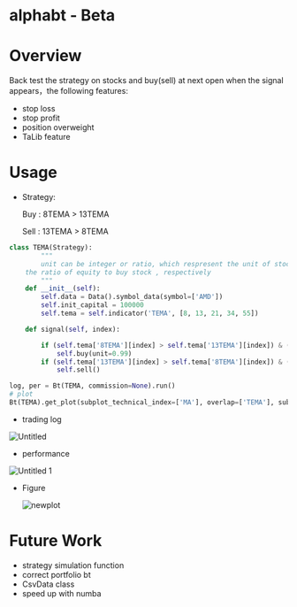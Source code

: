 # alphabt - Beta

# Overview

Back test the strategy on stocks  and buy(sell) at next open when the signal appears，the following features:

- stop loss
- stop profit
- position overweight
- TaLib feature

# Usage

- Strategy:

    Buy :  8TEMA > 13TEMA

    Sell : 13TEMA > 8TEMA

```python
class TEMA(Strategy):
		"""
		unit can be integer or ratio, which respresent the unit of stock or 
    the ratio of equity to buy stock , respectively
		"""
    def __init__(self):
        self.data = Data().symbol_data(symbol=['AMD'])
        self.init_capital = 100000
        self.tema = self.indicator('TEMA', [8, 13, 21, 34, 55])

    def signal(self, index):

        if (self.tema['8TEMA'][index] > self.tema['13TEMA'][index]) & (self.empty_position):
            self.buy(unit=0.99)
        if (self.tema['13TEMA'][index] > self.tema['8TEMA'][index]) & (self.long_position):
            self.sell()

log, per = Bt(TEMA, commission=None).run()
# plot
Bt(TEMA).get_plot(subplot_technical_index=['MA'], overlap=['TEMA'], sub_plot_param={'MA':[20, 60]}, overlap_param=None, log=log)
```

- trading  log

![Untitled](https://user-images.githubusercontent.com/51486531/109655346-232af880-7b9e-11eb-82d1-e59bda6cbb8e.png)


- performance

![Untitled 1](https://user-images.githubusercontent.com/51486531/109655366-28884300-7b9e-11eb-8297-d384e71e5c3c.png)

- Figure

    ![newplot](https://user-images.githubusercontent.com/51486531/109655384-2d4cf700-7b9e-11eb-8f0e-6e71a47efe13.png)

# Future Work

- strategy simulation function
- correct portfolio bt
- CsvData class 
- speed up with numba

